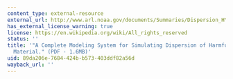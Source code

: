 ```yaml
---
content_type: external-resource
external_url: http://www.arl.noaa.gov/documents/Summaries/Dispersion_HYSPLIT.pdf
has_external_license_warning: true
license: https://en.wikipedia.org/wiki/All_rights_reserved
status: ''
title: '"A Complete Modeling System for Simulating Dispersion of Harmful Atmospheric
  Material." (PDF - 1.6MB)'
uid: 89da206e-7684-424b-b573-403ddf82a56d
wayback_url: ''
---
```

